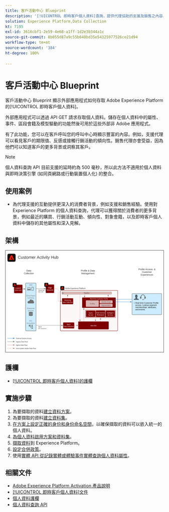 ```yaml
---
title: 客戶活動中心 Blueprint
description: '[!UICONTROL 即時客戶個人資料]查詢，提供代理協助的支援及銷售之內容。'
solution: Experience Platform,Data Collection
kt: 7195
exl-id: 3616cbf1-2e59-4e68-a1ff-1d2e3b344a1c
source-git-commit: 8b055d87a9c55b640bd35e54325977526ce21d94
workflow-type: tm+mt
source-wordcount: '384'
ht-degree: 100%

---
```


# 客戶活動中心 Blueprint

客戶活動中心 Blueprint 顯示外部應用程式如何存取 Adobe Experience Platform 的[!UICONTROL 即時客戶個人資料]。

外部應用程式可以透過 API GET 請求存取個人資料。儲存在個人資料中的屬性、事件、區段會籍及模型驅動的功能然後可用於這些外部非 Adobe 應用程式。

有了此功能，您可以在客戶呼叫您的呼叫中心時顯示豐富的內容。例如，支援代理可以看見客戶的期限值、反感或接觸行銷活動的傾向性。銷售代理亦會受益，因為他們可以知道客戶的更多背景或洞察其客戶。

>[!NOTE]
>
>個人資料查詢 API 目前支援的延時約為 500 毫秒，所以此方法不適用於個人資料與即時決策引擎 (如同頁網路或行動裝置個人化) 的整合。

## 使用案例

* 為代理支援的互動提供更深入的消費者背景，例如支援和銷售經驗。使用對 Experience Platform 的個人資料查詢，代理可以獲得關於消費者的更多背景，例如最近的購買、行銷活動互動、傾向性、對象會籍，以及即時客戶個人資料中儲存的其他屬性和深入見解。

## 架構

<img src="assets/customer_activity_hub.svg" alt="客戶活動中心 Blueprint 的參考架構" style="border:1px solid #4a4a4a" />

## 護欄

* [[!UICONTROL 即時客戶個人資料]的護欄](https://experienceleague.adobe.com/docs/experience-platform/profile/guardrails.html?lang=zh-Hant)

## 實施步驟

1. 為要擷取的資料[建立資料方案](https://experienceleague.adobe.com/docs/platform-learn/tutorials/schemas/create-a-schema.html?lang=zh-Hant)。
1. 為要擷取的資料[建立資料集](https://experienceleague.adobe.com/docs/platform-learn/tutorials/data-ingestion/create-datasets-and-ingest-data.html?lang=zh-Hant)。
1. [在方案上設定正確的身份和身份命名空間](https://experienceleague.adobe.com/docs/platform-learn/tutorials/identities/label-ingest-and-verify-identity-data.html?lang=zh-Hant)，以確保擷取的資料可以嵌入統一的個人資料。
1. [為個人資料啟用方案和資料集](https://experienceleague.adobe.com/docs/platform-learn/tutorials/profiles/bring-data-into-the-real-time-customer-profile.html?lang=zh-Hant)。
1. [擷取資料](https://experienceleague.adobe.com/?recommended=ExperiencePlatform-D-1-2020.1.dataingestion&amp;lang=zh-Hant)到 Experience Platform。
1. [設定合併政策](https://experienceleague.adobe.com/docs/platform-learn/tutorials/profiles/create-merge-policies.html?lang=zh-Hant)。
1. 使用[實體 API 從記錄實體或體驗事件實體查詢個人資料屬性](https://experienceleague.adobe.com/docs/experience-platform/profile/api/entities.html?lang=zh-Hant)。

## 相關文件

* [Adobe Experience Platform Activation 產品說明](https://helpx.adobe.com/tw/legal/product-descriptions/adobe-experience-platform0.html)
* [[!UICONTROL 即時客戶個人資料]文件](https://experienceleague.adobe.com/docs/experience-platform/profile/home.html?lang=zh-Hant)
* [個人資料護欄](https://experienceleague.adobe.com/docs/experience-platform/profile/guardrails.html)
* [個人資料查詢 API](https://www.adobe.io/apis/experienceplatform/home/api-reference.html)
